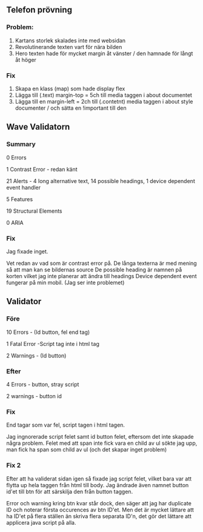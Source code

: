 ## Telefon prövning

### Problem:
1. Kartans storlek skalades inte med websidan
2. Revolutinerande texten vart för nära bilden
3. Hero texten hade för mycket margin åt vänster / den hamnade för långt åt höger

### Fix

1. Skapa en klass (map) som hade display flex
2. Lägga till (.text) margin-top =  5ch till media taggen i about documentet
3. Lägga till en margin-left = 2ch till (.contetnt) media taggen i about style documenter / och sätta en !important till den 

## Wave Validatorn
### Summary
0 Errors

1 Contrast Error - redan känt

21 Alerts - 4 long alternative text, 14 possible headings, 1 device dependent event handler

5 Features

19 Structural Elements

0 ARIA

### Fix

Jag fixade inget.

Vet redan av vad som är contrast error på.
De långa texterna är med mening så att man kan se bildernas source
De possible heading är namnen på korten vilket jag inte planerar att ändra till headings
Device dependent event fungerar på min mobil. (Jag ser inte problemet)

## Validator
### Före
10 Errors - (Id button, fel end tag)

1 Fatal Error -Script tag inte i html tag

2 Warnings - (Id button)

### Efter
4 Errors - button, stray script

2 warnings - button id

### Fix
End tagar som var fel, script tagen i html tagen.

Jag ingnorerade script felet samt id button felet, eftersom det inte skapade några problem.
Felet med att span inte fick vara en child av ul sökte jag upp, man fick ha span som child av ul (och det skapar inget problem)



### Fix 2
Efter att ha validerat sidan igen så fixade jag script felet, vilket bara var att flytta up hela taggen från html till body. Jag ändrade även namnet button id'et till btn för att särskilja den från button taggen. 

Error och warning kring btn kvar står dock, den säger att jag har duplicate ID och noterar första occurences av btn ID'et. Men det är mycket lättare att ha ID'et på flera ställen än skriva flera separata ID'n, det gör det lättare att applicera java script på alla.


